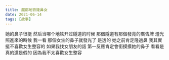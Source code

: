 ```yaml
---
title: 魔都地铁隆鼻女
date: 2021-06-14
tags: [故事]
---
```


她的鼻子很挺 然后当哪个地铁开过隧道的时候
那個隧道有那個發亮的廣告牌 燈光照進來的時候
我一看 那個女生的鼻子就發光了 是透的
她之前肯定隆過鼻 我其實挺不喜歡女生整容的
如果我找女朋友的話 第一反應肯定會銜摸摸她的鼻子
看看是真的還是假的 因為我不太喜歡女生整容
